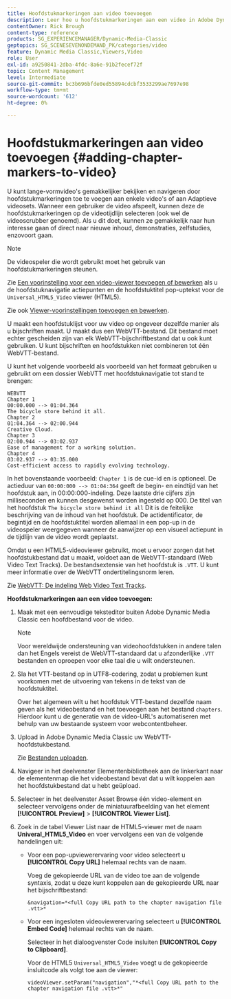 ```yaml
---
title: Hoofdstukmarkeringen aan video toevoegen
description: Leer hoe u hoofdstukmarkeringen aan een video in Adobe Dynamic Media Classic kunt toevoegen.
contentOwner: Rick Brough
content-type: reference
products: SG_EXPERIENCEMANAGER/Dynamic-Media-Classic
geptopics: SG_SCENESEVENONDEMAND_PK/categories/video
feature: Dynamic Media Classic,Viewers,Video
role: User
exl-id: a9250841-2dba-4fdc-8a6e-91b2fecef72f
topic: Content Management
level: Intermediate
source-git-commit: bc3b696bfde0ed55894cdcbf3533299ae7697e98
workflow-type: tm+mt
source-wordcount: '612'
ht-degree: 0%

---
```


# Hoofdstukmarkeringen aan video toevoegen {#adding-chapter-markers-to-video}

U kunt lange-vormvideo&#39;s gemakkelijker bekijken en navigeren door hoofdstukmarkeringen toe te voegen aan enkele video&#39;s of aan Adaptieve videosets. Wanneer een gebruiker de video afspeelt, kunnen deze de hoofdstukmarkeringen op de videotijdlijn selecteren (ook wel de videoscrubber genoemd). Als u dit doet, kunnen ze gemakkelijk naar hun interesse gaan of direct naar nieuwe inhoud, demonstraties, zelfstudies, enzovoort gaan.

>[!NOTE]
>
>De videospeler die wordt gebruikt moet het gebruik van hoofdstukmarkeringen steunen.

Zie [Een voorinstelling voor een video-viewer toevoegen of bewerken](previewing-videos-video-viewer.md#adding_or_editing_a_video_viewer_preset) als u de hoofdstuknavigatie actiepunten en de hoofdstuktitel pop-uptekst voor de `Universal_HTML5_Video` viewer (HTML5).

Zie ook [Viewer-voorinstellingen toevoegen en bewerken](application-setup.md#adding_and_editing_viewer_presets).

U maakt een hoofdstuklijst voor uw video op ongeveer dezelfde manier als u bijschriften maakt. U maakt dus een WebVTT-bestand. Dit bestand moet echter gescheiden zijn van elk WebVTT-bijschriftbestand dat u ook kunt gebruiken. U kunt bijschriften en hoofdstukken niet combineren tot één WebVTT-bestand.

U kunt het volgende voorbeeld als voorbeeld van het formaat gebruiken u gebruikt om een dossier WebVTT met hoofdstuknavigatie tot stand te brengen:

```as3
WEBVTT 
Chapter 1 
00:00.000 --> 01:04.364 
The bicycle store behind it all. 
Chapter 2 
01:04.364 --> 02:00.944 
Creative Cloud. 
Chapter 3 
02:00.944 --> 03:02.937 
Ease of management for a working solution. 
Chapter 4 
03:02.937 --> 03:35.000 
Cost-efficient access to rapidly evolving technology.
```

In het bovenstaande voorbeeld: `Chapter 1` is de cue-id en is optioneel. De actieduur van `00:00:000 --> 01:04:364` geeft de begin- en eindtijd van het hoofdstuk aan, in 00:00:000-indeling. Deze laatste drie cijfers zijn milliseconden en kunnen desgewenst worden ingesteld op 000. De titel van het hoofdstuk `The bicycle store behind it all` Dit is de feitelijke beschrijving van de inhoud van het hoofdstuk. De actidentificator, de begintijd en de hoofdstuktitel worden allemaal in een pop-up in de videospeler weergegeven wanneer de aanwijzer op een visueel actiepunt in de tijdlijn van de video wordt geplaatst.

Omdat u een HTML5-videoviewer gebruikt, moet u ervoor zorgen dat het hoofdstukbestand dat u maakt, voldoet aan de WebVTT-standaard (Web Video Text Tracks). De bestandsextensie van het hoofdstuk is `.VTT`. U kunt meer informatie over de WebVTT ondertitelingsnorm leren.

Zie [WebVTT: De indeling Web Video Text Tracks](https://w3c.github.io/webvtt/).

**Hoofdstukmarkeringen aan een video toevoegen:**

1. Maak met een eenvoudige teksteditor buiten Adobe Dynamic Media Classic een hoofdbestand voor de video.

   >[!NOTE]
   >
   >Voor wereldwijde ondersteuning van videohoofdstukken in andere talen dan het Engels vereist de WebVTT-standaard dat u afzonderlijke `.VTT` bestanden en oproepen voor elke taal die u wilt ondersteunen.

1. Sla het VTT-bestand op in UTF8-codering, zodat u problemen kunt voorkomen met de uitvoering van tekens in de tekst van de hoofdstuktitel.

   Over het algemeen wilt u het hoofdstuk VTT-bestand dezelfde naam geven als het videobestand en het toevoegen aan het bestand `chapters`. Hierdoor kunt u de generatie van de video-URL&#39;s automatiseren met behulp van uw bestaande systeem voor webcontentbeheer.

1. Upload in Adobe Dynamic Media Classic uw WebVTT-hoofdstukbestand.

   Zie [Bestanden uploaden](uploading-files.md#uploading_files).

1. Navigeer in het deelvenster Elementenbibliotheek aan de linkerkant naar de elementenmap die het videobestand bevat dat u wilt koppelen aan het hoofdstukbestand dat u hebt geüpload.
1. Selecteer in het deelvenster Asset Browse één video-element en selecteer vervolgens onder de miniatuurafbeelding van het element **[!UICONTROL Preview]** > **[!UICONTROL Viewer List]**.
1. Zoek in de tabel Viewer List naar de HTML5-viewer met de naam **Univeral_HTML5_Video** en voer vervolgens een van de volgende handelingen uit:

   * Voor een pop-upviewerervaring voor video selecteert u **[!UICONTROL Copy URL]** helemaal rechts van de naam.

     Voeg de gekopieerde URL van de video toe aan de volgende syntaxis, zodat u deze kunt koppelen aan de gekopieerde URL naar het bijschriftbestand:

     `&navigation=*<full Copy URL path to the chapter navigation file .vtt>*`

   * Voor een ingesloten videoviewerervaring selecteert u **[!UICONTROL Embed Code]** helemaal rechts van de naam.

     Selecteer in het dialoogvenster Code insluiten **[!UICONTROL Copy to Clipboard]**.

     Voor de HTML5 `Universal_HTML5_Video` voegt u de gekopieerde insluitcode als volgt toe aan de viewer:

     `videoViewer.setParam("navigation","*<full Copy URL path to the chapter navigation file .vtt>*"`
